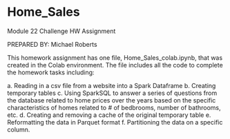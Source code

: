 # Home_Sales
Module 22 Challenge HW Assignment

PREPARED BY: Michael Roberts

This homework assignment has one file, Home_Sales_colab.ipynb, that was created in the Colab environment. The file includes all the 
code to complete the homework tasks including:
  
  a. Reading in a csv file from a website into a Spark Dataframe
  b. Creating temporary tables
  c. Using SparkSQL to answer a series of questions from the database related to home prices over the years based on the specific characteristics
  of homes related to # of bedbrooms, number of bathrooms, etc.
  d. Creating and removing a cache of the original temporary table
  e. Reformatting the data in Parquet format
  f. Partitioning the data on a specific column.
  

